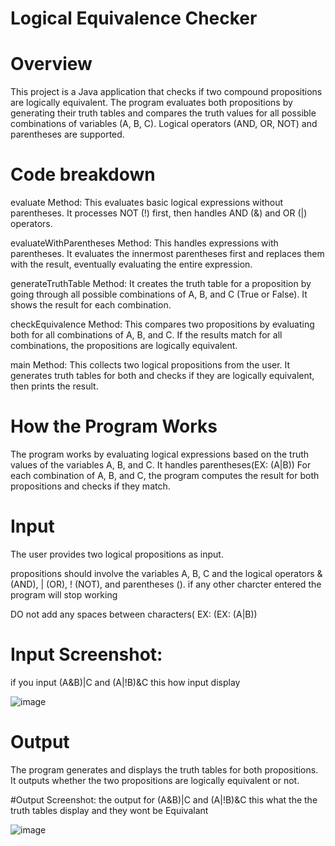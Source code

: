 # Logical Equivalence Checker


# Overview
This project is a Java application that checks if two compound propositions are logically equivalent. The program evaluates both propositions by generating their truth tables and compares the truth values for all possible combinations of variables (A, B, C). Logical operators (AND, OR, NOT) and parentheses are supported.

# Code breakdown
evaluate Method:
This evaluates basic logical expressions without parentheses.
It processes NOT (!) first, then handles AND (&) and OR (|) operators.

evaluateWithParentheses Method:
This handles expressions with parentheses.
It evaluates the innermost parentheses first and replaces them with the result, eventually evaluating the entire expression.

generateTruthTable Method:
It creates the truth table for a proposition by going through all possible combinations of A, B, and C (True or False).
It shows the result for each combination.

checkEquivalence Method:
This compares two propositions by evaluating both for all combinations of A, B, and C.
If the results match for all combinations, the propositions are logically equivalent.

main Method:
This collects two logical propositions from the user.
It generates truth tables for both and checks if they are logically equivalent, then prints the result.


# How the Program Works
The program works by evaluating logical expressions based on the truth values of the variables A, B, and C. It handles parentheses(EX: (A|B)) For each combination of A, B, and C, the program computes the result for both propositions and checks if they match.

# Input
The user provides two logical propositions as input.

propositions should involve the variables A, B, C and the logical operators & (AND), | (OR), ! (NOT), and parentheses ().
if any other charcter entered the program will stop working

DO not add any spaces between characters( EX: (EX: (A|B))


# Input Screenshot:
if you input (A&B)|C and (A|!B)&C this how input display

![image](https://github.com/user-attachments/assets/13428409-976b-488c-b41a-db389740d3c5)

# Output
The program generates and displays the truth tables for both propositions.
It outputs whether the two propositions are logically equivalent or not.

#Output Screenshot:
the output for (A&B)|C and (A|!B)&C this what the the truth tables display and they wont be Equivalant

![image](https://github.com/user-attachments/assets/07cd9914-b079-4f87-9c2a-a95a569a3f3a)




